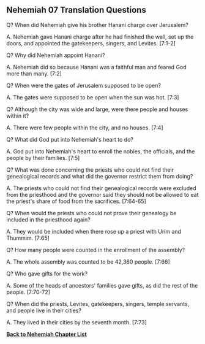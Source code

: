 ## Nehemiah 07 Translation Questions ##

Q? When did Nehemiah give his brother Hanani charge over Jerusalem?

A. Nehemiah gave Hanani charge after he had finished the wall, set up the doors, and appointed the gatekeepers, singers, and Levites. [7:1-2]

Q? Why did Nehemiah appoint Hanani?

A. Nehemiah did so because Hanani was a faithful man and feared God more than many. [7:2]

Q? When were the gates of Jerusalem supposed to be open?

A. The gates were supposed to be open when the sun was hot. [7:3]

Q? Although the city was wide and large, were there people and houses within it?

A. There were few people within the city, and no houses. [7:4]

Q? What did God put into Nehemiah's heart to do?

A. God put into Nehemiah's heart to enroll the nobles, the officials, and the people by their families. [7:5]

Q? What was done concerning the priests who could not find their genealogical records and what did the governor restrict them from doing?

A. The priests who could not find their genealogical records were excluded from the priesthood and the governor said they should not be allowed to eat the priest's share of food from the sacrifices. [7:64-65]

Q? When would the priests who could not prove their genealogy be included in the priesthood again?

A. They would be included when there rose up a priest with Urim and Thummim. [7:65]

Q? How many people were counted in the enrollment of the assembly?

A. The whole assembly was counted to be 42,360 people. [7:66]

Q? Who gave gifts for the work?

A. Some of the heads of ancestors' families gave gifts, as did the rest of the people. [7:70-72]

Q? When did the priests, Levites, gatekeepers, singers, temple servants, and people live in their cities?

A. They lived in their cities by the seventh month. [7:73]

__[Back to Nehemiah Chapter List](./)__

